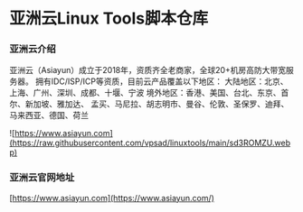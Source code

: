 # 亚洲云Linux Tools脚本仓库

### 亚洲云介绍

亚洲云（Asiayun）成立于2018年，资质齐全老商家，全球20+机房高防大带宽服务器。
拥有IDC/ISP/ICP等资质，目前云产品覆盖以下地区：
大陆地区：北京、上海、广州、深圳、成都、十堰、宁波
境外地区：香港、美国、台北、东京、首尔、新加坡、雅加达、
孟买、马尼拉、胡志明市、曼谷、伦敦、圣保罗、迪拜、
马来西亚、德国、荷兰

![https://www.asiayun.com](https://raw.githubusercontent.com/vpsad/linuxtools/main/sd3ROMZU.webp)

### 亚洲云官网地址

[https://www.asiayun.com](https://www.asiayun.com/)
